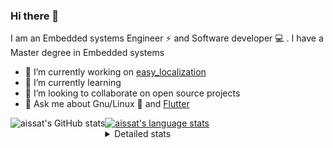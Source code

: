 ### Hi there 👋

I am an Embedded systems Engineer ⚡️ and Software developer 💻 . I have a Master degree in Embedded systems
- 🔭 I’m currently working on [easy_localization](https://pub.dev/packages/easy_localization)
- 🌱 I’m currently learning 
- 👯 I’m looking to collaborate on open source projects
- 💬 Ask me about  Gnu/Linux 🐧 and [Flutter](https://flutter.dev) 

<a href="https://profile-summary-for-github.com/user/aissat">
  <img align="left" height="170px" src="https://github-readme-stats.vercel.app/api?username=aissat&show_icons=true&line_height=27&count_private=true&include_all_commits=true" alt="aissat's GitHub stats"/>
  <img src="https://github-readme-stats.vercel.app/api/top-langs/?username=aissat&hide_langs_below=5&layout=compact" alt="aissat's language stats"/>
</a>

<details>
<summary>Detailed stats</summary>
 

### 🧐 Waka Stats

<!--START_SECTION:waka-->
![Code Time](http://img.shields.io/badge/Code%20Time-5%2C412%20hrs%2048%20mins-blue)

![Profile Views](http://img.shields.io/badge/Profile%20Views-0-blue)

![Lines of code](https://img.shields.io/badge/From%20Hello%20World%20I%27ve%20Written-2.0%20million%20lines%20of%20code-blue)

**🐱 My GitHub Data** 

> 📦 121.1 kB Used in GitHub's Storage 
 > 
> 🏆 259 Contributions in the Year 2023
 > 
> 💼 Opted to Hire
 > 
> 📜 169 Public Repositories 
 > 
> 🔑 26 Private Repositories 
 > 
**I'm a Night 🦉** 

```text
🌞 Morning                484 commits         ██░░░░░░░░░░░░░░░░░░░░░░░   07.97 % 
🌆 Daytime                971 commits         ████░░░░░░░░░░░░░░░░░░░░░   15.99 % 
🌃 Evening                2572 commits        ███████████░░░░░░░░░░░░░░   42.34 % 
🌙 Night                  2047 commits        ████████░░░░░░░░░░░░░░░░░   33.70 % 
```
📅 **I'm Most Productive on Thursday** 

```text
Monday                   560 commits         ██░░░░░░░░░░░░░░░░░░░░░░░   09.22 % 
Tuesday                  937 commits         ████░░░░░░░░░░░░░░░░░░░░░   15.43 % 
Wednesday                715 commits         ███░░░░░░░░░░░░░░░░░░░░░░   11.77 % 
Thursday                 1188 commits        █████░░░░░░░░░░░░░░░░░░░░   19.56 % 
Friday                   1103 commits        █████░░░░░░░░░░░░░░░░░░░░   18.16 % 
Saturday                 964 commits         ████░░░░░░░░░░░░░░░░░░░░░   15.87 % 
Sunday                   607 commits         ██░░░░░░░░░░░░░░░░░░░░░░░   09.99 % 
```


📊 **This Week I Spent My Time On** 

```text
🕑︎ Time Zone: Africa/Algiers

💬 Programming Languages: 
Rust                     5 hrs 28 mins       ██████░░░░░░░░░░░░░░░░░░░   23.87 % 
Dart                     5 hrs 13 mins       ██████░░░░░░░░░░░░░░░░░░░   22.74 % 
Go                       3 hrs 7 mins        ███░░░░░░░░░░░░░░░░░░░░░░   13.61 % 
Docker                   3 hrs 2 mins        ███░░░░░░░░░░░░░░░░░░░░░░   13.29 % 
HTML                     1 hr 38 mins        ██░░░░░░░░░░░░░░░░░░░░░░░   07.16 % 

🔥 Editors: 
VS Code                  22 hrs 56 mins      █████████████████████████   100.00 % 

💻 Operating System: 
Linux                    22 hrs 56 mins      █████████████████████████   100.00 % 
```

**I Mostly Code in Dart** 

```text
Dart                     28 repos            ████████░░░░░░░░░░░░░░░░░   30.11 % 
C++                      8 repos             ██░░░░░░░░░░░░░░░░░░░░░░░   08.60 % 
PHP                      7 repos             ██░░░░░░░░░░░░░░░░░░░░░░░   07.53 % 
C                        4 repos             █░░░░░░░░░░░░░░░░░░░░░░░░   04.30 % 
HTML                     2 repos             █░░░░░░░░░░░░░░░░░░░░░░░░   02.15 % 
```



**Timeline**

![Lines of Code chart](https://raw.githubusercontent.com/aissat/aissat/master/assets/bar_graph.png)


 Last Updated on 28/09/2023 00:55:30 UTC
<!--END_SECTION:waka-->

</details>
